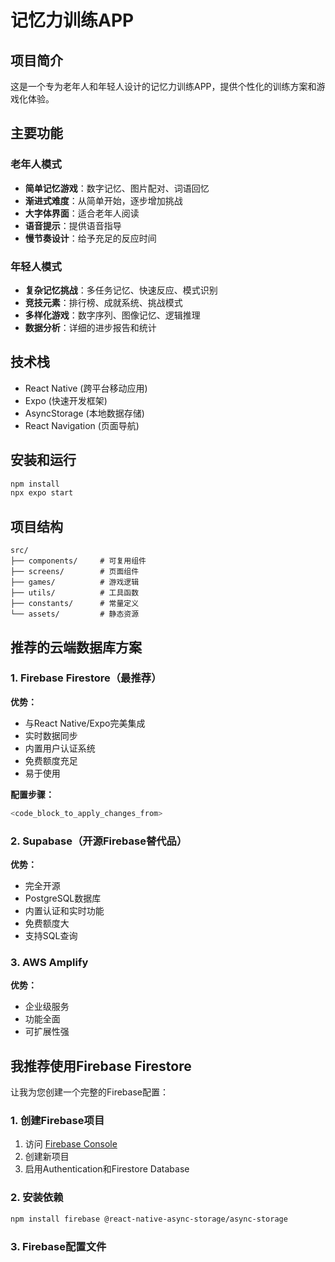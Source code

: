 # 记忆力训练APP

## 项目简介
这是一个专为老年人和年轻人设计的记忆力训练APP，提供个性化的训练方案和游戏化体验。

## 主要功能

### 老年人模式
- **简单记忆游戏**：数字记忆、图片配对、词语回忆
- **渐进式难度**：从简单开始，逐步增加挑战
- **大字体界面**：适合老年人阅读
- **语音提示**：提供语音指导
- **慢节奏设计**：给予充足的反应时间

### 年轻人模式
- **复杂记忆挑战**：多任务记忆、快速反应、模式识别
- **竞技元素**：排行榜、成就系统、挑战模式
- **多样化游戏**：数字序列、图像记忆、逻辑推理
- **数据分析**：详细的进步报告和统计

## 技术栈
- React Native (跨平台移动应用)
- Expo (快速开发框架)
- AsyncStorage (本地数据存储)
- React Navigation (页面导航)

## 安装和运行
```bash
npm install
npx expo start
```

## 项目结构
```
src/
├── components/     # 可复用组件
├── screens/        # 页面组件
├── games/          # 游戏逻辑
├── utils/          # 工具函数
├── constants/      # 常量定义
└── assets/         # 静态资源
``` 

## 推荐的云端数据库方案

### 1. Firebase Firestore（最推荐）
**优势：**
- 与React Native/Expo完美集成
- 实时数据同步
- 内置用户认证系统
- 免费额度充足
- 易于使用

**配置步骤：**
```bash
<code_block_to_apply_changes_from>
```

### 2. Supabase（开源Firebase替代品）
**优势：**
- 完全开源
- PostgreSQL数据库
- 内置认证和实时功能
- 免费额度大
- 支持SQL查询

### 3. AWS Amplify
**优势：**
- 企业级服务
- 功能全面
- 可扩展性强

## 我推荐使用Firebase Firestore

让我为您创建一个完整的Firebase配置：

### 1. 创建Firebase项目
1. 访问 [Firebase Console](https://console.firebase.google.com/)
2. 创建新项目
3. 启用Authentication和Firestore Database

### 2. 安装依赖
```bash
npm install firebase @react-native-async-storage/async-storage
```

### 3. Firebase配置文件

``` # memory-training-app-Rachel
